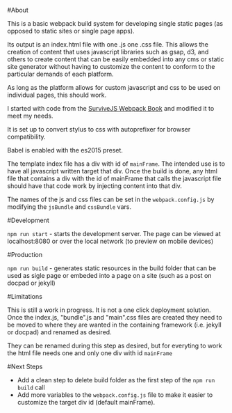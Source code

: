 #About

This is a basic webpack build system for developing single static pages (as opposed to static sites or single page apps).

Its output is an index.html file with one .js one .css file. This allows the creation of content that uses javascript libraries such as gsap, d3, and others to create content that can be easily embedded into any cms or static site generator without having to customize the content to conform to the particular demands of each platform. 

As long as the platform allows for custom javascript and css to be used on individual pages, this should work.

I started with code from the [SurviveJS Webpack Book](http://survivejs.com/webpack/introduction/) and modified it to meet my needs. 

It is set up to convert stylus to css with autoprefixer for browser compatibility.

Babel is enabled with the es2015 preset. 

The template index file has a div with id of `mainFrame`. The intended use is to have all javascript written target that div. Once the build is done, any html file that contains a div with the id of mainFrame that calls the javascript file should have that code work by injecting content into that div. 

The names of the js and css files can be set in the `webpack.config.js` by modifying the `jsBundle` and  `cssBundle` vars.

#Development

`npm run start` - starts the development server. The page can be viewed at localhost:8080 or over the local network (to preview on mobile devices)

#Production

`npm run build` - generates static resources in the build folder that can be used as sigle page or embeded into a page on a site (such as a post on docpad or jekyll)

#Limitations

This is still a work in progress. It is not a one click deployment solution. Once the index.js, "bundle".js and "main".css files are created they need to be moved to where they are wanted in the containing framework (i.e. jekyll or docpad) and renamed as desired.

They can be renamed during this step as desired, but for everyting to work the html file needs one and only one div with id `mainFrame` 

#Next Steps

* Add a clean step to delete build folder as the first step of the `npm run build` call
* Add more variables to the `webpack.config.js` file to make it easier to customize the target div id (default mainFrame).